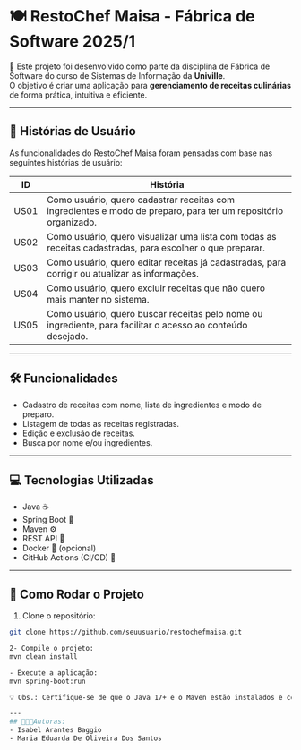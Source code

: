 # 🍽️ RestoChef Maisa - Fábrica de Software 2025/1

📌 Este projeto foi desenvolvido como parte da disciplina de Fábrica de Software do curso de Sistemas de Informação da **Univille**.  
O objetivo é criar uma aplicação para **gerenciamento de receitas culinárias** de forma prática, intuitiva e eficiente.

---

## 📖 Histórias de Usuário

As funcionalidades do RestoChef Maisa foram pensadas com base nas seguintes histórias de usuário:

| ID   | História                                                                                      |
|------|-----------------------------------------------------------------------------------------------|
| US01 | Como usuário, quero cadastrar receitas com ingredientes e modo de preparo, para ter um repositório organizado. |
| US02 | Como usuário, quero visualizar uma lista com todas as receitas cadastradas, para escolher o que preparar.        |
| US03 | Como usuário, quero editar receitas já cadastradas, para corrigir ou atualizar as informações.                   |
| US04 | Como usuário, quero excluir receitas que não quero mais manter no sistema.                                       |
| US05 | Como usuário, quero buscar receitas pelo nome ou ingrediente, para facilitar o acesso ao conteúdo desejado.     |

---

## 🛠 Funcionalidades

- Cadastro de receitas com nome, lista de ingredientes e modo de preparo.  
- Listagem de todas as receitas registradas.  
- Edição e exclusão de receitas.  
- Busca por nome e/ou ingredientes.

---

## 💻 Tecnologias Utilizadas

- Java ☕  
- Spring Boot 🌱  
- Maven ⚙️  
- REST API 🔗  
- Docker 🐳 (opcional)  
- GitHub Actions (CI/CD) 🚀

---

## 🚀 Como Rodar o Projeto

1. Clone o repositório:

```bash
git clone https://github.com/seuusuario/restochefmaisa.git

2- Compile o projeto:
mvn clean install

- Execute a aplicação:
mvn spring-boot:run

💡 Obs.: Certifique-se de que o Java 17+ e o Maven estão instalados e configurados corretamente em seu ambiente.

---
## 👩‍🤝‍👩Autoras:
- Isabel Arantes Baggio
- Maria Eduarda De Oliveira Dos Santos

